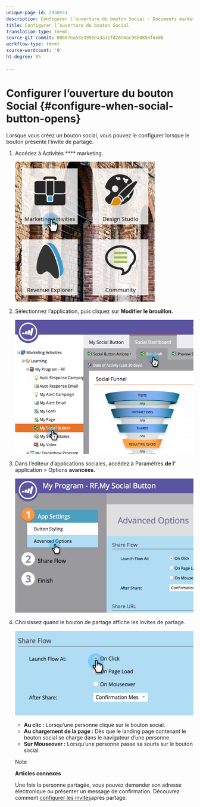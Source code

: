 ```yaml
---
unique-page-id: 2950551
description: Configurer l’ouverture du bouton Social - Documents marketing - Documentation du produit
title: Configurer l’ouverture du bouton Social
translation-type: tm+mt
source-git-commit: 00887ea53e395bea3a11fd28e0ac98b085ef6ed8
workflow-type: tm+mt
source-wordcount: '0'
ht-degree: 0%

---
```



# Configurer l’ouverture du bouton Social {#configure-when-social-button-opens}

Lorsque vous créez un bouton [](../../../../product-docs/demand-generation/landing-pages/free-form-landing-pages/add-a-social-button-to-a-free-form-landing-page.md)social, vous pouvez le configurer lorsque le bouton présente l’invite de partage.

1. Accédez à Activités **** marketing.

   ![](assets/ma-3.png)

1. Sélectionnez l’application, puis cliquez sur **Modifier le brouillon.**

   ![](assets/image2014-9-22-16-3a35-3a50.png)

1. Dans l’éditeur d’applications sociales, accédez à Paramètres **de l’** application > Options **avancées.**

   ![](assets/image2014-9-22-16-3a36-3a6.png)

1. Choisissez quand le bouton de partage affiche les invites de partage.

   ![](assets/image2014-9-22-16-3a36-3a21.png)

   * **Au clic :** Lorsqu’une personne clique sur le bouton social.
   * **Au chargement de la page :** Dès que le landing page contenant le bouton social se charge dans le navigateur d’une personne.
   * **Sur Mouseover :** Lorsqu’une personne passe sa souris sur le bouton social.

   >[!NOTE]
   >
   >**Articles connexes**
   >
   >
   >Une fois la personne partagée, vous pouvez demander son adresse électronique ou présenter un message de confirmation. Découvrez comment [configurer les invites](configure-after-share-prompts.md)après partage.


